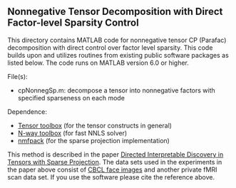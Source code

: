 ## Nonnegative Tensor Decomposition with Direct Factor-level Sparsity Control
This directory contains MATLAB code for nonnegative tensor CP (Parafac) decomposition with direct control over factor level sparsity.
This code builds upon and utilizes routines from existing public software packages as listed below.
The code runs on MATLAB version 6.0 or higher.

File(s): 

+ cpNonnegSp.m: decompose a tensor into nonnegative factors with specified sparseness on each mode 

Dependence: 

+ [Tensor toolbox](http://www.sandia.gov/~tgkolda/TensorToolbox/) (for the tensor constructs in general)
+ [N-way toolbox](http://www.mathworks.com/matlabcentral/fileexchange/1088-the-n-way-toolbox) (for fast NNLS solver)
+ [nmfpack](http://www.cs.helsinki.fi/u/phoyer/software.html) (for the sparse projection implementation)

This method is described in the paper [Directed Interpretable Discovery in Tensors with Sparse Projection](http://kuo.idav.ucdavis.edu/pubs/sdm2014).
The data sets used in the experiments in the paper above consist of [CBCL face images](http://cbcl.mit.edu/software-datasets/FaceData2.html) and another private fMRI scan data set. 
If you use the software please cite the reference above. 
